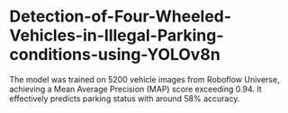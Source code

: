 # Detection-of-Four-Wheeled-Vehicles-in-Illegal-Parking-conditions-using-YOLOv8n
The model was trained on 5200 vehicle images from Roboflow Universe, achieving a Mean Average Precision (MAP) score exceeding 0.94. It effectively predicts parking status with around 58% accuracy.
